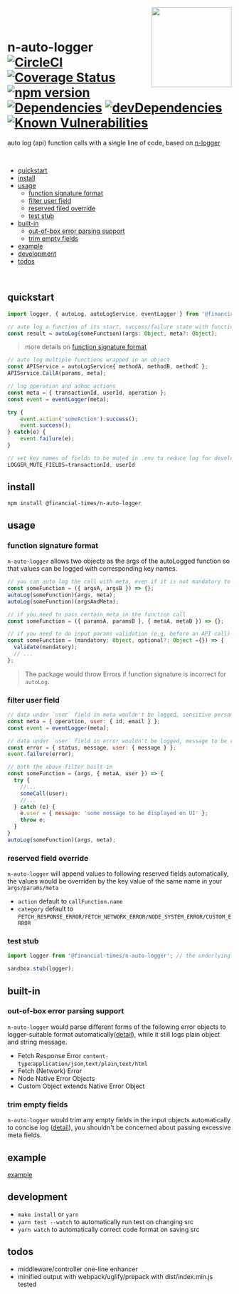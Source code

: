 <img height="180" align="right" src="http://78.media.tumblr.com/7ba12e3aa60cecb80ad00f11cb181dde/tumblr_inline_mjx5ioXh8l1qz4rgp.gif"><br><br>

# n-auto-logger [![CircleCI](https://circleci.com/gh/Financial-Times/n-auto-logger.svg?style=shield)](https://circleci.com/gh/Financial-Times/n-auto-logger) [![Coverage Status](https://coveralls.io/repos/github/Financial-Times/n-auto-logger/badge.svg?branch=master)](https://coveralls.io/github/Financial-Times/n-auto-logger?branch=master) [![npm version](https://badge.fury.io/js/%40financial-times%2Fn-auto-logger.svg)](https://badge.fury.io/js/%40financial-times%2Fn-auto-logger) [![Dependencies](https://david-dm.org/Financial-Times/n-auto-logger.svg)](https://david-dm.org/Financial-Times/n-auto-logger) [![devDependencies](https://david-dm.org/Financial-Times/n-auto-logger/dev-status.svg)](https://david-dm.org/Financial-Times/n-auto-logger?type=dev) [![Known Vulnerabilities](https://snyk.io/test/github/Financial-Times/n-auto-logger/badge.svg)](https://snyk.io/test/github/Financial-Times/n-auto-logger)
auto log (api) function calls with a single line of code, based on [n-logger](https://github.com/Financial-Times/n-logger)

<br>

- [quickstart](#quickstart)
- [install](#install)
- [usage](#usage)
   * [function signature format](#function-signature-format)
   * [filter user field](#filter-user-field)
   * [reserved filed override](#reserved-field-override)
   * [test stub](#test-stub)
- [built-in](#built-in)
   * [out-of-box error parsing support](#out-of-box-error-parsing-support)
   * [trim empty fields](#trim-empty-fields)
- [example](#example)
- [development](#development)
- [todos](#todos)

<br>

## quickstart
```js
import logger, { autoLog, autoLogService, eventLogger } from '@financial-times/n-auto-logger';
```

```js
// auto log a function of its start, success/failure state with function name as `action`
const result = autoLog(someFunction)(args: Object, meta?: Object);
```
> more details on [function signature format](#function-signature-format)

```js
// auto log multiple functions wrapped in an object
const APIService = autoLogService{ methodA, methodB, methodC };
APIService.CallA(params, meta);
```

```js
// log operation and adhoc actions
const meta = { transactionId, userId, operation };
const event = eventLogger(meta);

try {
    event.action('someAction').success();
    event.success();
} catch(e) {
    event.failure(e);
}
```


```js
// set key names of fields to be muted in .env to reduce log for development
LOGGER_MUTE_FIELDS=transactionId, userId
```

## install
```shell
npm install @financial-times/n-auto-logger
```

## usage

### function signature format

`n-auto-logger` allows two objects as the args of the autoLogged function so that values can be logged with corresponding key names.
```js
// you can auto log the call with meta, even if it is not mandatory to the function
const someFunction = ({ argsA, argsB }) => {};
autoLog(someFunction)(args, meta);
autoLog(someFunction)(argsAndMeta);

// if you need to pass certain meta in the function call
const someFunction = ({ paramsA, paramsB }, { metaA, metaB }) => {};

// if you need to do input params validation (e.g. before an API call)
const someFunction = (mandatory: Object, optional?: Object ={}) => {
  validate(mandatory);
  // ...
};
```

> The package would throw Errors if function signature is incorrect for `autoLog`.

### filter user field
```js
// data under `user` field in meta wouldn't be logged, sensitive personal data could be put here
const meta = { operation, user: { id, email } };
const event = eventLogger(meta);

// data under `user` field in error wouldn't be logged, message to be rendered on UI could be put here
const error = { status, message, user: { message } };
event.failure(error);

// both the above filter built-in
const someFunction = (args, { metaA, user }) => {
  try {
    //...
    someCall(user);
    //...
  } catch (e) {
    e.user = { message: 'some message to be displayed on UI' };
    throw e;
  }
}
autoLog(someFunction)(args, meta);
````

### reserved field override
`n-auto-logger` will append values to following reserved fields automatically, the values would be overriden by the key value of the same name in your `args/params/meta`
* `action` default to `callFunction.name`
* `category` default to `FETCH_RESPONSE_ERROR/FETCH_NETWORK_ERROR/NODE_SYSTEM_ERROR/CUSTOM_ERROR`

### test stub

```js
import logger from '@financial-times/n-auto-logger'; // the underlying logger instance (`n-logger`)

sandbox.stub(logger);
```

## built-in

### out-of-box error parsing support

`n-auto-logger` would parse different forms of the following error objects to logger-suitable format automatically([detail](src/failure.js)), while it still logs plain object and string message.
* Fetch Response Error `content-type`:`application/json`,`text/plain`,`text/html`
* Fetch (Network) Error
* Node Native Error Objects
* Custom Object extends Native Error Object

### trim empty fields

`n-auto-logger` would trim any empty fields in the input objects automatically to concise log ([detail](src/index.js)), you shouldn't be concerned about passing excessive meta fields.

## example
[example](example/EXAMPLE.md)

## development
* `make install` or `yarn`
* `yarn test --watch` to automatically run test on changing src
* `yarn watch` to automatically correct code format on saving src

## todos
* middleware/controller one-line enhancer
* minified output with webpack/uglify/prepack with dist/index.min.js tested
